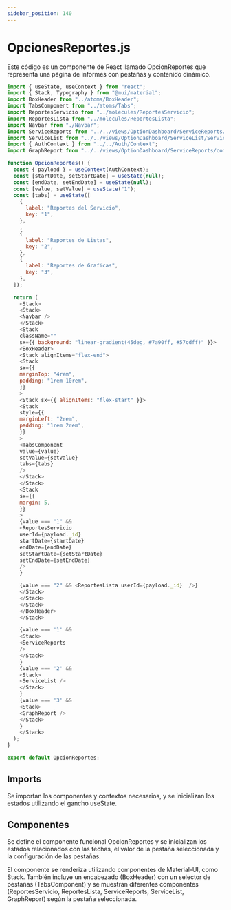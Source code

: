 ```yaml
---
sidebar_position: 140
---
```


# OpcionesReportes.js

Este código es un componente de React llamado OpcionReportes que representa una página de informes con pestañas y contenido dinámico. 

```js 
import { useState, useContext } from "react";
import { Stack, Typography } from "@mui/material";
import BoxHeader from "../atoms/BoxHeader";
import TabsComponent from "../atoms/Tabs";
import ReportesServicio from "../molecules/ReportesServicio";
import ReportesLista from "../molecules/ReportesLista";
import Navbar from "./Navbar";
import ServiceReports from "../../views/OptionDashboard/ServiceReports/ServiceReports";
import ServiceList from "../../views/OptionDashboard/ServiceList/ServiceList";
import { AuthContext } from "../../Auth/Context";
import GraphReport from "../../views/OptionDashboard/ServiceReports/components/GraphReport";

function OpcionReportes() {
  const { payload } = useContext(AuthContext);
  const [startDate, setStartDate] = useState(null);
  const [endDate, setEndDate] = useState(null);
  const [value, setValue] = useState("1");
  const [tabs] = useState([
    {
      label: "Reportes del Servicio",
      key: "1",
    },
    ,
    {
      label: "Reportes de Listas",
      key: "2",
    },
    {
      label: "Reportes de Graficas",
      key: "3",
    },
  ]);

  return (
    <Stack>
    <Stack>
    <Navbar />
    </Stack>
    <Stack
    className=""
    sx={{ background: "linear-gradient(45deg, #7a90ff, #57cdff)" }}>
    <BoxHeader>
    <Stack alignItems="flex-end">
    <Stack
    sx={{
    marginTop: "4rem",
    padding: "1rem 10rem",
    }}
    >
    <Stack sx={{ alignItems: "flex-start" }}>
    <Stack
    style={{
    marginLeft: "2rem",
    padding: "1rem 2rem",
    }}
    >
    <TabsComponent
    value={value}
    setValue={setValue}
    tabs={tabs}
    />
    </Stack>
    </Stack>
    <Stack
    sx={{
    margin: 5,
    }}
    >
    {value === "1" &&
    <ReportesServicio
    userId={payload._id}
    startDate={startDate}
    endDate={endDate}
    setStartDate={setStartDate}
    setEndDate={setEndDate}
    />
    }

    {value === "2" && <ReportesLista userId={payload._id}  />}
    </Stack>
    </Stack>
    </Stack>
    </BoxHeader>
    </Stack>

    {value === '1' &&
    <Stack>
    <ServiceReports
    />
    </Stack>
    }
    {value === '2' && 
    <Stack>
    <ServiceList />
    </Stack>
    }
    {value === '3' && 
    <Stack>
    <GraphReport />
    </Stack>
    }
    </Stack>
  );
}

export default OpcionReportes;
```

## Imports

Se importan los componentes y contextos necesarios, y se inicializan los estados utilizando el gancho useState.

## Componentes

Se define el componente funcional OpcionReportes y se inicializan los estados relacionados con las fechas, el valor de la pestaña seleccionada y la configuración de las pestañas.

El componente se renderiza utilizando componentes de Material-UI, como Stack. También incluye un encabezado (BoxHeader) con un selector de pestañas (TabsComponent) y se muestran diferentes componentes (ReportesServicio, ReportesLista, ServiceReports, ServiceList, GraphReport) según la pestaña seleccionada.